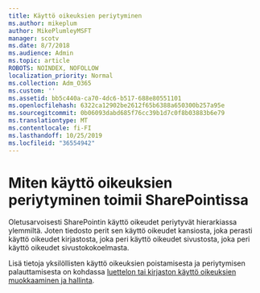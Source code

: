 ```yaml
---
title: Käyttö oikeuksien periytyminen
ms.author: mikeplum
author: MikePlumleyMSFT
manager: scotv
ms.date: 8/7/2018
ms.audience: Admin
ms.topic: article
ROBOTS: NOINDEX, NOFOLLOW
localization_priority: Normal
ms.collection: Adm_O365
ms.custom: ''
ms.assetid: bb5c440a-ca70-4dc6-b517-688e80551101
ms.openlocfilehash: 6322ca12902be2612f65b6388a650300b257a95e
ms.sourcegitcommit: 0b06093dabd685f76cc39b1d7c0f8b03883b6e79
ms.translationtype: MT
ms.contentlocale: fi-FI
ms.lasthandoff: 10/25/2019
ms.locfileid: "36554942"
---
```

# <a name="how-permissions-inheritance-works-in-sharepoint"></a>Miten käyttö oikeuksien periytyminen toimii SharePointissa

Oletusarvoisesti SharePointin käyttö oikeudet periytyvät hierarkiassa ylemmiltä. Joten tiedosto perit sen käyttö oikeudet kansiosta, joka perasti käyttö oikeudet kirjastosta, joka peri käyttö oikeudet sivustosta, joka peri käyttö oikeudet sivustokokoelmasta.
  
Lisä tietoja yksilöllisten käyttö oikeuksien poistamisesta ja periytymisen palauttamisesta on kohdassa [luettelon tai kirjaston käyttö oikeuksien muokkaaminen ja hallinta](https://go.microsoft.com/fwlink/?linkid=869946).
  

